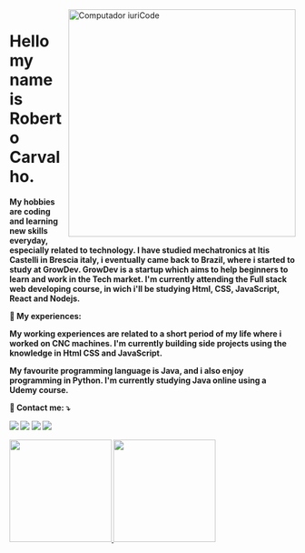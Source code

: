 



<img src="https://raw.githubusercontent.com/MicaelliMedeiros/micaellimedeiros/master/image/computer-illustration.png" min-width="400px" max-width="400px" width="400px" align="right" alt="Computador iuriCode">

<p align="left"> 
  <h1>Hello my name is Roberto Carvalho.</h1> <strong>
</p>

<p align="left">
 <p> My hobbies are coding and learning new skills everyday, especially related to technology.
I have studied mechatronics at Itis Castelli in Brescia italy, i eventually came back to Brazil, where i started to study at GrowDev.
GrowDev is a startup which aims to help beginners to learn and work in the Tech market.
I'm currently attending the Full stack web developing course, in wich i'll be studying Html, CSS, JavaScript, React and Nodejs. </P>
</p>

<p align="left">
  💼 My experiences: <p>
My working experiences are related to a short period of  my life where i worked on CNC machines.
I'm currently building side projects using the knowledge in Html CSS and JavaScript.

My favourite programming language is Java, and i also enjoy programming in Python.
I'm currently studying Java online using a Udemy course.</p>
</p>

<p align="left">
  💌 Contact me: ⤵️
</p>

<p align="left">
  <a href="mailto:robertocarvalho508@gmail.com?subject=subject&cc=cc@example.com" target="_blank" alt="Gmail">
  <img src="https://img.shields.io/badge/-Gmail-FF0000?style=flat-square&labelColor=FF0000&logo=gmail&logoColor=white&link=LINK-DO-SEU-EMAIL" /></a>

  <a href="https://www.linkedin.com/in/roberto-carvalho-aa8143249/" tagert= "_blank" alt="Linkedin">
  <img src="https://img.shields.io/badge/-Linkedin-0e76a8?style=flat-square&logo=Linkedin&logoColor=white&link=LINK-DO-SEU-LINKEDIN" /></a>

  <a href="https://api.whatsapp.com/send?phone=+5585974018892" target="_blank" alt="WhatsApp">
  <img src="https://img.shields.io/badge/-WhatsApp-25d366?style=flat-square&labelColor=25d366&logo=whatsapp&logoColor=white&link=API-DO-SEU-WHATSAPP"/></a>

  <a href="https://www.instagram.com/invites/contact/?i=lxl1zyo3ien5&utm_content=2l3wn8m" target="_blank" alt="Instagram">
  <img src="https://img.shields.io/badge/-Instagram-DF0174?style=flat-square&labelColor=DF0174&logo=instagram&logoColor=white&link=LINK-DO-SEU-INSTAGRAM"/></a>
</p>  


<div style="display: flex; " >
<a href="https://github.com/Roberto1501">
<img height="180em" src="https://github-readme-stats.vercel.app/api/top-langs/?username=Roberto1501&layout=compact&langs_count=7&theme=dracula"/>
<img height="180em" src="https://github-readme-stats.vercel.app/api?username=Roberto1501&show_icons=true&theme=dracula&include_all_commits=true&count_private=true"/>
</div>
  


